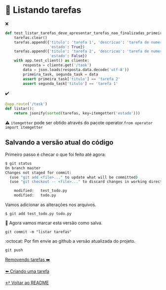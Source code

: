 # :book: Listando tarefas

:x:

```python
def test_listar_tarefas_deve_apresentar_tarefas_nao_finalizadas_primeiro():
    tarefas.clear()
    tarefas.append({'titulo': 'tarefa 1', 'descricao': 'tarefa de numero 1',
                    'estado': True})
    tarefas.append({'titulo': 'tarefa 2', 'descricao': 'tarefa de numero 2',
                    'estado': False})
    with app.test_client() as cliente:
        resposta = cliente.get('/task')
        data = json.loads(resposta.data.decode('utf-8'))
        primeira_task, segunda_task = data
        assert primeira_task['titulo'] == 'tarefa 2'
        assert segunda_task['titulo'] == 'tarefa 1'
```


:heavy_check_mark:

```python
@app.route('/task')
def listar():
    return jsonify(sorted(tarefas, key=itemgetter('estado')))
```

:warning: `itemgetter` pode ser obtido através do pacote operator.`from operator import itemgetter`

## Salvando a versão atual do código

Primeiro passo é checar o que foi feito até agora:

```bash
$ git status
On branch master
Changes not staged for commit:
  (use "git add <file>..." to update what will be committed)
  (use "git checkout -- <file>..." to discard changes in working directory)

	modified:   test_todo.py
	modified:   todo.py
```

Vamos adicionar as alterações nos arquivos.

`$ git add test_todo.py todo.py`

:floppy_disk: Agora vamos marcar esta versão como salva.

`git commit -m "listar tarefas"`

:octocat: Por fim envie ao github a versão atualizada do projeto.

`git push`

[Removendo tarefas :arrow_right:](remover.md)

[:arrow_left: Criando uma tarefa](criar.md)

[:leftwards_arrow_with_hook: Voltar ao README ](README.md)
